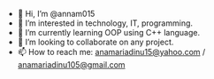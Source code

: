 - 👋 Hi, I’m @annam015
- 👀 I’m interested in technology, IT, programming.
- 🌱 I’m currently learning OOP using C++ language.
- 💞️ I’m looking to collaborate on any project.
- 📫 How to reach me: anamariadinu15@yahoo.com / anamariadinu105@gmail.com

<!---
annam015/annam015 is a ✨ special ✨ repository because its `README.md` (this file) appears on your GitHub profile.
You can click the Preview link to take a look at your changes.
--->
